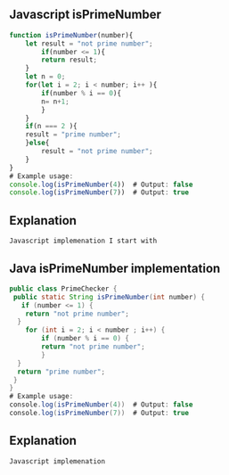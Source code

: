 ## Javascript isPrimeNumber

```javascript
function isPrimeNumber(number){
    let result = "not prime number";
        if(number <= 1){
        return result;
    }
    let n = 0;
    for(let i = 2; i < number; i++ ){
        if(number % i == 0){
        n= n+1;
        }
    }
    if(n === 2 ){
    result = "prime number";
    }else{
        result = "not prime number";
    }
}
# Example usage:
console.log(isPrimeNumber(4))  # Output: false
console.log(isPrimeNumber(7))  # Output: true
```

## Explanation

    Javascript implemenation I start with 

## Java isPrimeNumber implementation

```java
public class PrimeChecker {
 public static String isPrimeNumber(int number) {
   if (number <= 1) {
    return "not prime number";
  }
    for (int i = 2; i < number ; i++) {
        if (number % i == 0) {
        return "not prime number";
        }
  }
  return "prime number";
 }
}
# Example usage:
console.log(isPrimeNumber(4))  # Output: false
console.log(isPrimeNumber(7))  # Output: true
```



## Explanation

    Javascript implemenation